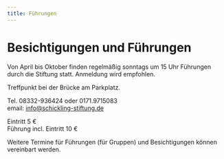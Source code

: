 ```yaml
---
title: Führungen
---
```


# Besichtigungen und Führungen


Von April bis Oktober finden regelmäßig sonntags um 15 Uhr Führungen durch die Stiftung statt. Anmeldung wird empfohlen.  

Treffpunkt bei der Brücke am Parkplatz.   
    
Tel. 08332-936424 oder 0171.9715083    
email: info@schickling-stiftung.de  

Eintritt 5 €  
Führung incl. Eintritt 10 € 

Weitere Termine für Führungen (für Gruppen) und Besichtigungen können vereinbart werden.







